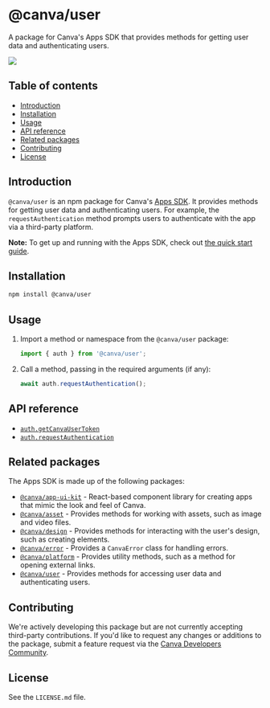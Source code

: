 # @canva/user

A package for Canva's Apps SDK that provides methods for getting user data and authenticating users.

![](https://img.shields.io/badge/TypeScript-007ACC?style=for-the-badge&logo=typescript&logoColor=white)

## Table of contents

- [Introduction](#introduction)
- [Installation](#installation)
- [Usage](#usage)
- [API reference](#api-reference)
- [Related packages](#related-packages)
- [Contributing](#contributing)
- [License](#license)

## Introduction

`@canva/user` is an npm package for Canva's [Apps SDK](https://www.canva.dev/docs/apps). It provides methods for getting user data and authenticating users. For example, the `requestAuthentication` method prompts users to authenticate with the app via a third-party platform.

**Note:** To get up and running with the Apps SDK, check out [the quick start guide](https://www.canva.dev/docs/apps/quick-start).

## Installation

```bash
npm install @canva/user
```

## Usage

1. Import a method or namespace from the `@canva/user` package:

   ```ts
   import { auth } from '@canva/user';
   ```

2. Call a method, passing in the required arguments (if any):

   ```ts
   await auth.requestAuthentication();
   ```

## API reference

- [`auth.getCanvaUserToken`](https://www.canva.dev/docs/apps/api/user-auth-get-canva-user-token)
- [`auth.requestAuthentication`](https://www.canva.dev/docs/apps/api/user-auth-request-authentication)

## Related packages

The Apps SDK is made up of the following packages:

- [`@canva/app-ui-kit`](https://www.npmjs.com/package/@canva/app-ui-kit) - React-based component library for creating apps that mimic the look and feel of Canva.
- [`@canva/asset`](https://www.npmjs.com/package/@canva/asset) - Provides methods for working with assets, such as image and video files.
- [`@canva/design`](https://www.npmjs.com/package/@canva/design) - Provides methods for interacting with the user's design, such as creating elements.
- [`@canva/error`](https://www.npmjs.com/package/@canva/error) - Provides a `CanvaError` class for handling errors.
- [`@canva/platform`](https://www.npmjs.com/package/@canva/platform) - Provides utility methods, such as a method for opening external links.
- [`@canva/user`](https://www.npmjs.com/package/@canva/user) - Provides methods for accessing user data and authenticating users.

## Contributing

We're actively developing this package but are not currently accepting third-party contributions. If you'd like to request any changes or additions to the package, submit a feature request via the [Canva Developers Community](https://community.canva.dev/).

## License

See the `LICENSE.md` file.
